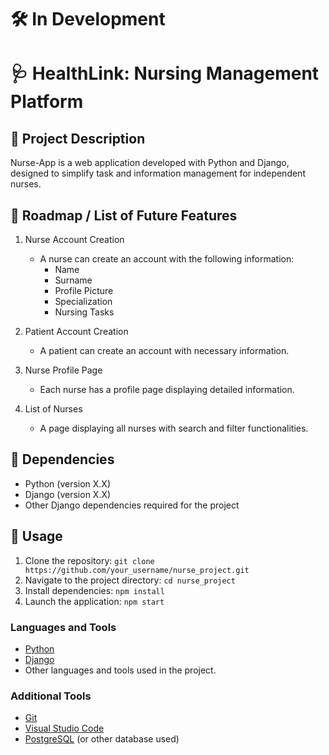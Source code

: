 # 🛠 In Development

# 🩺 HealthLink: Nursing Management Platform

## 📌 Project Description

Nurse-App is a web application developed with Python and Django, designed to simplify task and information management for independent nurses.

## 📌 Roadmap / List of Future Features
1. Nurse Account Creation
   - A nurse can create an account with the following information:
     - Name
     - Surname
     - Profile Picture
     - Specialization
     - Nursing Tasks

2. Patient Account Creation
   - A patient can create an account with necessary information.

3. Nurse Profile Page
   - Each nurse has a profile page displaying detailed information.

4. List of Nurses
   - A page displaying all nurses with search and filter functionalities.


## 📌 Dependencies

- Python (version X.X)
- Django (version X.X)
- Other Django dependencies required for the project

## 📌 Usage

1. Clone the repository: `git clone https://github.com/your_username/nurse_project.git`
2. Navigate to the project directory: `cd nurse_project`
3. Install dependencies: `npm install` 
4. Launch the application: `npm start` 


### Languages and Tools

- [Python](https://www.python.org/)
- [Django](https://www.djangoproject.com/)
- Other languages and tools used in the project.

### Additional Tools

- [Git](https://git-scm.com/)
- [Visual Studio Code](https://code.visualstudio.com/)
- [PostgreSQL](https://www.postgresql.org/) (or other database used)


<!-- ## 📌 Current Features -->
<!-- 
- **Authentication and Authorization**
  - Implement an authentication system for nurses and patients.

- **Profile Editing**
  - Allow nurses and patients to edit their profile information.

- **Advanced Search Page**
  - Add advanced filters (specialization, diploma, etc.) to the nurse search page.

- **Reviews and Ratings**
  - Enable patients to leave reviews and ratings for nurses.

- **Internal Messaging**
  - Set up an internal messaging system for communications between patients and nurses.

- **Appointment Management**
  - Allow patients to schedule appointments with nurses.
  - Enable nurses to modify patient schedules. -->